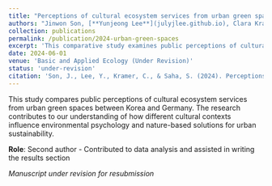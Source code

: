 ```yaml
---
title: "Perceptions of cultural ecosystem services from urban green spaces: a comparative study of Korea and Germany"
authors: "Jinwon Son, [**Yunjeong Lee**](julyjlee.github.io), Clara Kramer, [Somidh Saha](https://www.kit.edu/)"
collection: publications
permalink: /publication/2024-urban-green-spaces
excerpt: 'This comparative study examines public perceptions of cultural ecosystem services provided by urban green spaces in Korea and Germany, contributing to understanding cross-cultural environmental psychology.'
date: 2024-06-01
venue: 'Basic and Applied Ecology (Under Revision)'
status: 'under-revision'
citation: 'Son, J., Lee, Y., Kramer, C., & Saha, S. (2024). Perceptions of cultural ecosystem services from urban green spaces: a comparative study of Korea and Germany. Under revision for resubmission to Basic and Applied Ecology.'
---
```


This study compares public perceptions of cultural ecosystem services from urban green spaces between Korea and Germany. The research contributes to our understanding of how different cultural contexts influence environmental psychology and nature-based solutions for urban sustainability.

**Role**: Second author - Contributed to data analysis and assisted in writing the results section

*Manuscript under revision for resubmission*
